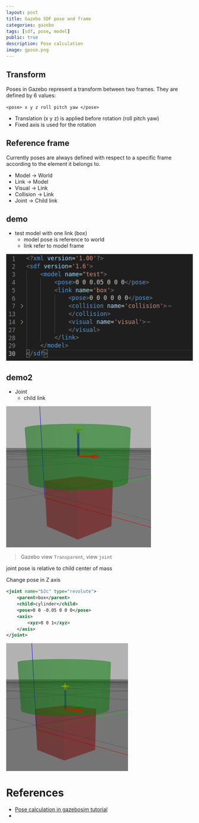 ```yaml
---
layout: post
title: Gazebo SDF pose and frame
categories: gazebo
tags: [sdf, pose, model]
public: true
description: Pose calculation
image: gpose.png
---
```



## Transform
Poses in Gazebo represent a transform between two frames. They are defined by 6 values:

`<pose> x y z roll pitch yaw </pose>`

- Translation (x y z) is applied before rotation (roll pitch yaw)
- Fixed axis is used for the rotation

## Reference frame
Currently poses are always defined with respect to a specific frame according to the element it belongs to. 

- Model -> World
- Link -> Model
- Visual -> Link
- Collision -> Link
- Joint -> Child link

## demo
- test model with one link (box)
  - model pose is reference to world
  - link refer to model frame

![](/images/2019-09-20-10-57-19.png)

## demo2
- Joint
  - child link

![](/images/2019-09-20-15-26-24.png)
>Gazebo view `Transparent`, view `joint`

joint pose is relative to child center of mass

Change pose in Z axis 

```xml
<joint name="b2c" type="revolute">
    <parent>box</parent>
    <child>cylinder</child>
    <pose>0 0 -0.05 0 0 0</pose>
    <axis>
        <xyz>0 0 1</xyz>
    </axis>
</joint>
```
![](/images/2019-09-20-15-30-54.png)
# References
- [Pose calculation in gazebosim tutorial](http://answers.gazebosim.org/question/9578/pose-calculation-in-gazebosim-tutorial/)
- 